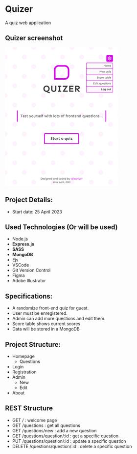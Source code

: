 # Quizer
A quiz web application

## Quizer screenshot
![Quizer screenshot](https://github.com/alisariyer/quizer/blob/main/screenshot.png)

## Project Details:
- Start date: 25 April 2023

## Used Technologies (Or will be used)
- Node.js
- **Express.js**
- **SASS**
- **MongoDB**
- Ejs
- VSCode
- Git Version Control
- Figma
- Adobe Illustrator

## Specifications:
- A randomize front-end quiz for guest.
- User must be enregistered.
- Admin can add more questions and edit them.
- Score table shows current scores
- Data will be stored in a MongoDB

## Project Structure:
- Homepage
  - Questions
- Login
- Registration
- Admin
  - New
  - Edit
- About

## REST Structure
- GET /                           : welcome page
- GET /questions                  : get all questions
- GET /questions/new              : add a new question
- GET /questions/question/:id     : get a specific question
- PUT /questions/question/:id     : update a specific question
- DELETE /questions/question/:id  : delete a specific question

